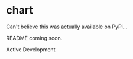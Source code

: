 # chart

Can't believe this was actually available on PyPi...

README coming soon.

Active Development
